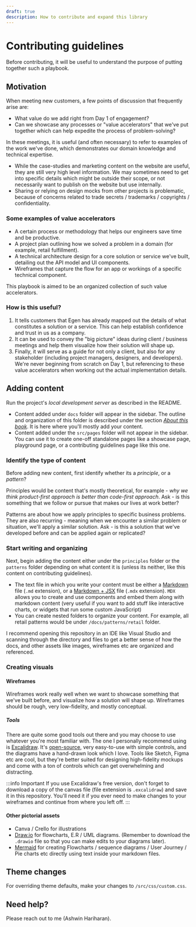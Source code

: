```yaml
---
draft: true
description: How to contribute and expand this library
---
```


# Contributing guidelines

Before contributing, it will be useful to understand the purpose of putting together such a playbook.

## Motivation

When meeting new customers, a few points of discussion that frequently arise are:

- What value do we add right from Day 1 of engagement?
- Can we showcase any processes or "value accelerators" that we've put together which can help expedite the process of problem-solving?

In these meetings, it is useful (and often necessary) to refer to examples of the work we've done, which demonstrates our domain knowledge and technical expertise.

- While the case-studies and marketing content on the website are useful, they are still very high level information. We may sometimes need to get into specific details which might be outside their scope, or not necessarily want to publish on the website but use internally.
- Sharing or relying on design mocks from other projects is problematic, because of concerns related to trade secrets / trademarks / copyrights / confidentiality.

### Some examples of value accelerators

- A certain process or methodology that helps our engineers save time and be productive.
- A project plan outlining how we solved a problem in a domain (for example, retail fulfillment).
- A technical architecture design for a core solution or service we've built, detailing out the API model and UI components.
- Wireframes that capture the flow for an app or workings of a specific technical component.

This playbook is aimed to be an organized collection of such value accelerators.

### How is this useful?

1. It tells customers that Egen has already mapped out the details of what constitutes a solution or a service. This can help establish confidence and trust in us as a company.
2. It can be used to convey the "big picture" ideas during client / business meetings and help them visualize how their solution will shape up.
3. Finally, it will serve as a guide for not only a client, but also for any stakeholder (including project managers, designers, and developers). We're never beginning from scratch on Day 1, but referencing to these value accelerators when working out the actual implementation details.

## Adding content

Run the project's *local development server* as described in the README.

- Content added under `docs` folder will appear in the sidebar. The outline and organization of this folder is described under the section *[About this book](/docs/about-this-book)*. It is here where you'll mostly add your content.
- Content added under the `src/pages` folder will not appear in the sidebar. You can use it to create one-off standalone pages like a showcase page, playground page, or a contributing guidelines page like this one.

### Identify the type of content

Before adding new content, first identify whether its a *principle*, or a *pattern*?

Principles would be content that's mostly theoretical, for example - *why we think product-first approach is better than code-first approach*. Ask - is this something that we follow or pursue that makes our lives at work better?

Patterns are about how we apply principles to specific business problems. They are also recurring - meaning when we encounter a similar problem or situation, we'll apply a similar solution. Ask - is this a solution that we've developed before and can be applied again or replicated?

### Start writing and organizing

Next, begin adding the content either under the `principles` folder or the `patterns` folder depending on what content it is (unless its neither, like this content on contributing guidelines).

- The text file in which you write your content must be either a [Markdown](https://www.markdownguide.org/) file (`.md` extension), or a [Markdown + JSX](https://mdxjs.com/) file (`.mdx` extension). `MDX` allows you to create and use components and embed them along with markdown content (very useful if you want to add stuff like interactive charts, or widgets that run some custom JavaScript)
- You can create nested folders to organize your content. For example, all retail patterns would be under `/docs/patterns/retail` folder.

I recommend opening this repository in an IDE like Visual Studio and scanning through the directory and files to get a better sense of how the docs, and other assets like images, wireframes etc are organized and referenced.

### Creating visuals

#### Wireframes

Wireframes work really well when we want to showcase something that we've built before, and visualize how a solution will shape up. Wireframes should be rough, very low-fidelity, and mostly conceptual.

##### Tools

There are quite some good tools out there and you may choose to use whatever you're most familiar with. The one I personally recommend using is [Excalidraw](https://excalidraw.com/). It's [open-source](https://github.com/excalidraw/excalidraw), very easy-to-use with simple controls, and the diagrams have a hand-drawn look which I love. Tools like Sketch, Figma etc are cool, but they're better suited for designing high-fidelity mockups and come with a ton of controls which can get overwhelming and distracting.

:::info Important
If you use Excalidraw's free version, don't forget to download a copy of the canvas file (file extension is `.excalidraw`) and save it in this repository. You'll need it if you ever need to make changes to your wireframes and continue from where you left off.
:::

#### Other pictorial assets

- Canva / Crello for illustrations
- [Draw.io](https://app.diagrams.net/) for flowcharts, E.R / UML diagrams. (Remember to download the `.drawio` file so that you can make edits to your diagrams later).
- [Mermaid](https://mermaid-js.github.io) for creating Flowcharts / sequence diagrams / User Journey / Pie charts etc directly using text inside your markdown files.

## Theme changes

For overriding theme defaults, make your changes to `/src/css/custom.css`.

## Need help?

Please reach out to me (Ashwin Hariharan).
